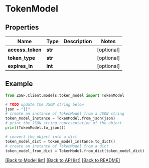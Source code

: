 # TokenModel


## Properties

Name | Type | Description | Notes
------------ | ------------- | ------------- | -------------
**access_token** | **str** |  | [optional] 
**token_type** | **str** |  | [optional] 
**expires_in** | **int** |  | [optional] 

## Example

```python
from ZSGF.Client.models.token_model import TokenModel

# TODO update the JSON string below
json = "{}"
# create an instance of TokenModel from a JSON string
token_model_instance = TokenModel.from_json(json)
# print the JSON string representation of the object
print(TokenModel.to_json())

# convert the object into a dict
token_model_dict = token_model_instance.to_dict()
# create an instance of TokenModel from a dict
token_model_from_dict = TokenModel.from_dict(token_model_dict)
```
[[Back to Model list]](../README.md#documentation-for-models) [[Back to API list]](../README.md#documentation-for-api-endpoints) [[Back to README]](../README.md)


